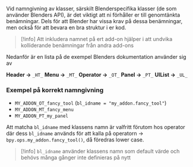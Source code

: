 Vid namngivning av klasser, särskilt Blenderspecifika klasser (de som använder Blenders API), är det viktigt att ni förhåller er till genomtänkta benämningar. Dels för att Blender har vissa krav på dessa benämningar, men också för att bevara en bra struktur i er kod.
>[!info] Att inkludera namnet på ert add-on hjälper i att undvika kolliderande benämningar från andra add-ons

Nedanför är en lista på de exempel Blenders dokumentation använder sig av

**Header ->** ``_HT_``
**Menu ->** ``_MT_``
**Operator ->** ``_OT_``
**Panel ->** ``_PT_``
**UIList ->** ``_UL_``
### Exempel på korrekt namngivning
* ``MY_ADDON_OT_fancy_tool`` (``bl_idname = "my_addon.fancy_tool"``)
* ``MY_ADDON_MT_fancy_menu``
* ``MY_ADDON_PT_my_panel``

Att matcha `bl_idname` med klassens namn är valfritt förutom hos operator där dess `bl_idname` används för att kalla på operatorn -> `bpy.ops.my_addon.fancy_tool()`, då föredras lower case.
>[!info]  `bl_idname` använder klassens namn som default värde och behövs många gånger inte definieras på nytt